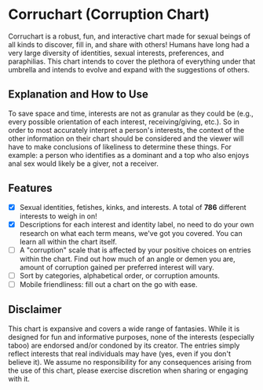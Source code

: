 # Corruchart (Corruption Chart)

Corruchart is a robust, fun, and interactive chart made for sexual beings of all kinds to discover, fill in, and share with others! Humans have long had a very large diversity of identities, sexual interests, preferences, and paraphilias. This chart intends to cover the plethora of everything under that umbrella and intends to evolve and expand with the suggestions of others.

## Explanation and How to Use
To save space and time, interests are not as granular as they could be (e.g., every possible orientation of each interest, receiving/giving, etc.). So in order to most accurately interpret a person's interests, the context of the other information on their chart should be considered and the viewer will have to make conclusions of likeliness to determine these things. For example: a person who identifies as a dominant and a top who also enjoys anal sex would likely be a giver, not a receiver. 

## Features
- [x] Sexual identities, fetishes, kinks, and interests. A total of **786** different interests to weigh in on!
- [x] Descriptions for each interest and identity label, no need to do your own research on what each term means, we've got you covered. You can learn all within the chart itself.
- [ ] A "corruption" scale that is affected by your positive choices on entries within the chart. Find out how much of an angle or demen you are, amount of corruption gained per preferred interest will vary.
- [ ] Sort by categories, alphabetical order, or corruption amounts.
- [ ] Mobile friendliness: fill out a chart on the go with ease.

## Disclaimer 
This chart is expansive and covers a wide range of fantasies. While it is designed for fun and informative purposes, none of the interests (especially taboo) are endorsed and/or condoned by its creator. The entries simply reflect interests that real individuals may have (yes, even if you don't believe it). We assume no responsibility for any consequences arising from the use of this chart, please exercise discretion when sharing or engaging with it.
